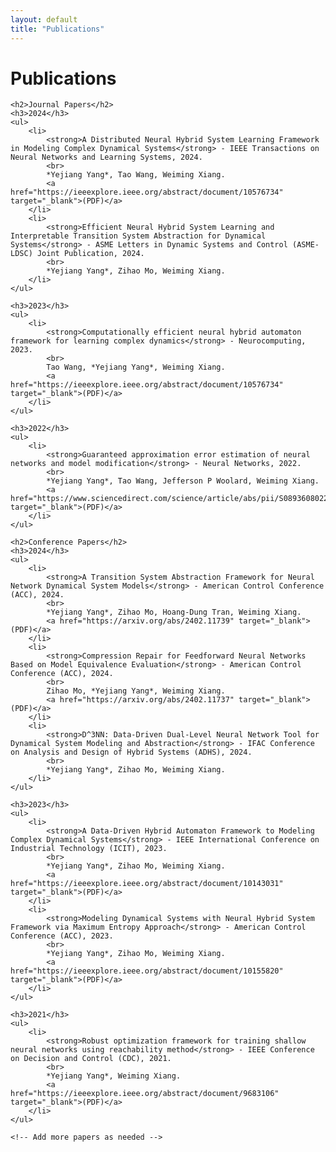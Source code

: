 ```yaml
---
layout: default
title: "Publications"
---
```


<div class="content">
    <h1>Publications</h1>

    <h2>Journal Papers</h2>
    <h3>2024</h3>
    <ul>
        <li>
            <strong>A Distributed Neural Hybrid System Learning Framework in Modeling Complex Dynamical Systems</strong> - IEEE Transactions on Neural Networks and Learning Systems, 2024.
            <br>
            *Yejiang Yang*, Tao Wang, Weiming Xiang.
            <a href="https://ieeexplore.ieee.org/abstract/document/10576734" target="_blank">(PDF)</a>
        </li>
        <li>
            <strong>Efficient Neural Hybrid System Learning and Interpretable Transition System Abstraction for Dynamical Systems</strong> - ASME Letters in Dynamic Systems and Control (ASME-LDSC) Joint Publication, 2024.
            <br>
            *Yejiang Yang*, Zihao Mo, Weiming Xiang.
        </li>
    </ul>

    <h3>2023</h3>
    <ul>
        <li>
            <strong>Computationally efficient neural hybrid automaton framework for learning complex dynamics</strong> - Neurocomputing, 2023.
            <br>
            Tao Wang, *Yejiang Yang*, Weiming Xiang.
            <a href="https://ieeexplore.ieee.org/abstract/document/10576734" target="_blank">(PDF)</a>
        </li>
    </ul>

    <h3>2022</h3>
    <ul>
        <li>
            <strong>Guaranteed approximation error estimation of neural networks and model modification</strong> - Neural Networks, 2022.
            <br>
            *Yejiang Yang*, Tao Wang, Jefferson P Woolard, Weiming Xiang.
            <a href="https://www.sciencedirect.com/science/article/abs/pii/S0893608022001010" target="_blank">(PDF)</a>
        </li>
    </ul>

    <h2>Conference Papers</h2>
    <h3>2024</h3>
    <ul>
        <li>
            <strong>A Transition System Abstraction Framework for Neural Network Dynamical System Models</strong> - American Control Conference (ACC), 2024.
            <br>
            *Yejiang Yang*, Zihao Mo, Hoang-Dung Tran, Weiming Xiang.
            <a href="https://arxiv.org/abs/2402.11739" target="_blank">(PDF)</a>
        </li>
        <li>
            <strong>Compression Repair for Feedforward Neural Networks Based on Model Equivalence Evaluation</strong> - American Control Conference (ACC), 2024.
            <br>
            Zihao Mo, *Yejiang Yang*, Weiming Xiang.
            <a href="https://arxiv.org/abs/2402.11737" target="_blank">(PDF)</a>
        </li>
        <li>
            <strong>D^3NN: Data-Driven Dual-Level Neural Network Tool for Dynamical System Modeling and Abstraction</strong> - IFAC Conference on Analysis and Design of Hybrid Systems (ADHS), 2024.
            <br>
            *Yejiang Yang*, Zihao Mo, Weiming Xiang.
        </li>
    </ul>

    <h3>2023</h3>
    <ul>
        <li>
            <strong>A Data-Driven Hybrid Automaton Framework to Modeling Complex Dynamical Systems</strong> - IEEE International Conference on Industrial Technology (ICIT), 2023.
            <br>
            *Yejiang Yang*, Zihao Mo, Weiming Xiang.
            <a href="https://ieeexplore.ieee.org/abstract/document/10143031" target="_blank">(PDF)</a>
        </li>
        <li>
            <strong>Modeling Dynamical Systems with Neural Hybrid System Framework via Maximum Entropy Approach</strong> - American Control Conference (ACC), 2023.
            <br>
            *Yejiang Yang*, Zihao Mo, Weiming Xiang.
            <a href="https://ieeexplore.ieee.org/abstract/document/10155820" target="_blank">(PDF)</a>
        </li>
    </ul>

    <h3>2021</h3>
    <ul>
        <li>
            <strong>Robust optimization framework for training shallow neural networks using reachability method</strong> - IEEE Conference on Decision and Control (CDC), 2021.
            <br>
            *Yejiang Yang*, Weiming Xiang.
            <a href="https://ieeexplore.ieee.org/abstract/document/9683106" target="_blank">(PDF)</a>
        </li>
    </ul>

    <!-- Add more papers as needed -->
</div>
